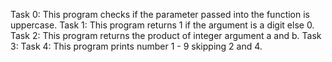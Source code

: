 Task 0: This program checks if the parameter passed into the function is uppercase.
Task 1: This program returns 1 if the argument is a digit else 0.
Task 2: This program returns the product of integer argument a and b.
Task 3:
Task 4: This program prints number  1 - 9 skipping 2 and 4. 
